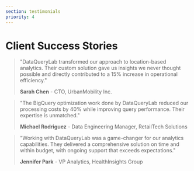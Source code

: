 ```yaml
---
section: testimonials
priority: 4
---
```


# Client Success Stories

> "DataQueryLab transformed our approach to location-based analytics. Their custom solution gave us insights we never thought possible and directly contributed to a 15% increase in operational efficiency."
> 
> **Sarah Chen** - CTO, UrbanMobility Inc.

> "The BigQuery optimization work done by DataQueryLab reduced our processing costs by 40% while improving query performance. Their expertise is unmatched."
> 
> **Michael Rodriguez** - Data Engineering Manager, RetailTech Solutions

> "Working with DataQueryLab was a game-changer for our analytics capabilities. They delivered a comprehensive solution on time and within budget, with ongoing support that exceeds expectations."
> 
> **Jennifer Park** - VP Analytics, HealthInsights Group
